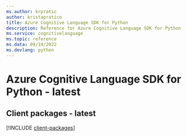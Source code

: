 ```yaml
---
ms.author: krpratic
author: kristapratico
title: Azure Cognitive Language SDK for Python
description: Reference for Azure Cognitive Language SDK for Python
ms.service: cognitivelanguage
ms.topic: reference
ms.data: 09/19/2022
ms.devlang: python
---
```

# Azure Cognitive Language SDK for Python - latest

## Client packages - latest
[!INCLUDE [client-packages](cognitive-language-client-index.md)]